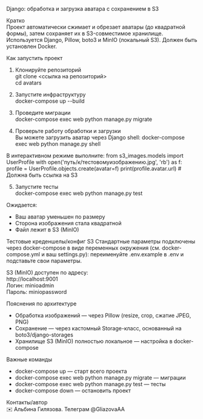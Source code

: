 Django: обработка и загрузка аватара с сохранением в S3

Кратко  
Проект автоматически сжимает и обрезает аватары (до квадратной формы), затем сохраняет их в S3-совместимое хранилище.  
Используется Django, Pillow, boto3 и MinIO (локальный S3).
Должен быть установлен Docker.

Как запустить проект

1. Клонируйте репозиторий  
git clone <ссылка на репозиторий>  
cd avatars

2. Запустите инфраструктуру  
docker-compose up --build

3. Проведите миграции  
docker-compose exec web python manage.py migrate

4. Проверьте работу обработки и загрузки  
Вы можете загрузить аватар через Django shell:
docker-compose exec web python manage.py shell

В интерактивном режиме выполните:
from s3_images.models import UserProfile
with open('путь/к/тестовомуизображению.jpg', 'rb') as f:
    profile = UserProfile.objects.create(avatar=f)
print(profile.avatar.url)  # Должна быть ссылка на S3

5. Запустите тесты  
docker-compose exec web python manage.py test

Ожидается:  
- Ваш аватар уменьшен по размеру  
- Сторона изображения стала квадратной  
- Файл лежит в S3 (MinIO)

Тестовые креденшелы/конфиг S3
Стандартные параметры подключены через docker-compose в виде переменных окружения (см. docker-compose.yml и ваш settings.py): переименуйте .env.example в .env и подставьте свои параметры.

S3 (MinIO) доступен по адресу:  
http://localhost:9001  
Логин: minioadmin  
Пароль: miniopassword

Пояснения по архитектуре

- Обработка изображений — через Pillow (resize, crop, сжатие JPEG, PNG)
- Сохранение — через кастомный Storage-класс, основанный на boto3/django-storages
- Хранилище S3 (MinIO) полностью локальное — настройка в docker-compose

Важные команды

- docker-compose up — старт всего проекта  
- docker-compose exec web python manage.py migrate — миграции  
- docker-compose exec web python manage.py test — тесты  
- docker-compose down — остановить проект

Контакты/автор  
✉️ Альбина Гилязова.
Телеграм @GliazovaAA

